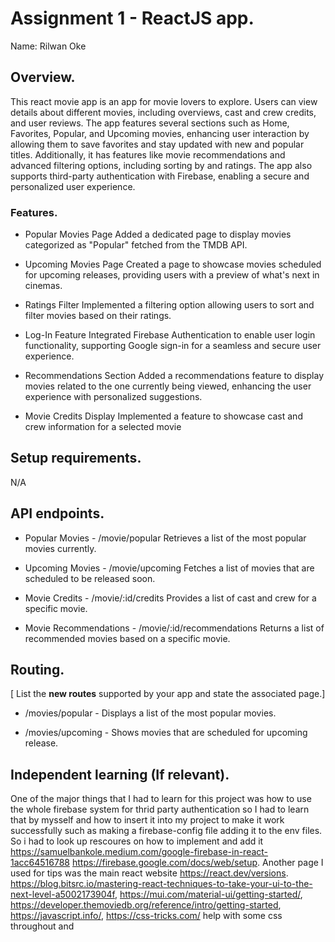 # Assignment 1 - ReactJS app.

Name: Rilwan Oke

## Overview.

This react movie app is an app for movie lovers to explore. Users can view details about different movies, including overviews, cast and crew credits, and user reviews. The app features several sections such as Home, Favorites, Popular, and Upcoming movies, enhancing user interaction by allowing them to save favorites and stay updated with new and popular titles. Additionally, it has features like movie recommendations and advanced filtering options, including sorting by  and ratings. The app also supports third-party authentication with Firebase, enabling a secure and personalized user experience.

### Features.

+ Popular Movies Page
Added a dedicated page to display movies categorized as "Popular" fetched from the TMDB API.

+ Upcoming Movies Page
Created a page to showcase movies scheduled for upcoming releases, providing users with a preview of what's next in cinemas.

+ Ratings Filter
Implemented a filtering option allowing users to sort and filter movies based on their ratings.

+ Log-In Feature
Integrated Firebase Authentication to enable user login functionality, supporting Google sign-in for a seamless and secure user experience.

+ Recommendations Section
Added a recommendations feature to display movies related to the one currently being viewed, enhancing the user experience with personalized suggestions.

+ Movie Credits Display
Implemented a feature to showcase cast and crew information for a selected movie


## Setup requirements.

N/A

## API endpoints.

+ Popular Movies - /movie/popular
Retrieves a list of the most popular movies currently.

+ Upcoming Movies - /movie/upcoming
Fetches a list of movies that are scheduled to be released soon.

+ Movie Credits - /movie/:id/credits
Provides a list of cast and crew for a specific movie.

+ Movie Recommendations - /movie/:id/recommendations
Returns a list of recommended movies based on a specific movie.

## Routing.

[ List the __new routes__ supported by your app and state the associated page.]

+ /movies/popular - Displays a list of the most popular movies.

+ /movies/upcoming - Shows movies that are scheduled for upcoming release.



## Independent learning (If relevant).
One of the major things that I had to learn for this project was how to use the whole firebase system for thrid party authentication so I had to learn that by mysself and how to insert it into my project to make it work successfully such as making a firebase-config file adding it to the env files. So i had to look up rescoures on how to implement and add it https://samuelbankole.medium.com/google-firebase-in-react-1acc64516788 https://firebase.google.com/docs/web/setup. Another page I used for tips was the main react website https://react.dev/versions. https://blog.bitsrc.io/mastering-react-techniques-to-take-your-ui-to-the-next-level-a5002173904f, https://mui.com/material-ui/getting-started/, https://developer.themoviedb.org/reference/intro/getting-started, https://javascript.info/, https://css-tricks.com/ help with some css throughout and 
